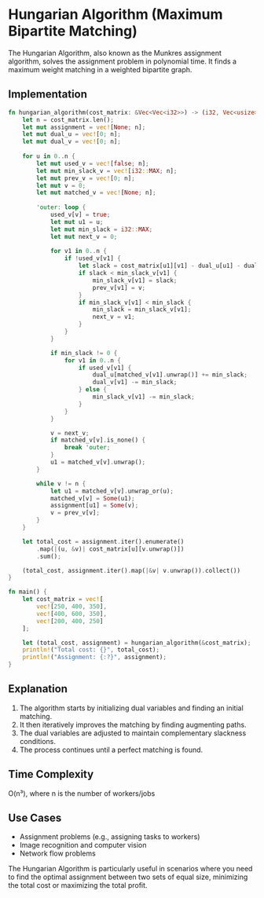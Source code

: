 # Hungarian Algorithm (Maximum Bipartite Matching)

The Hungarian Algorithm, also known as the Munkres assignment algorithm, solves the assignment problem in polynomial time. It finds a maximum weight matching in a weighted bipartite graph.

## Implementation

```rust
fn hungarian_algorithm(cost_matrix: &Vec<Vec<i32>>) -> (i32, Vec<usize>) {
    let n = cost_matrix.len();
    let mut assignment = vec![None; n];
    let mut dual_u = vec![0; n];
    let mut dual_v = vec![0; n];
    
    for u in 0..n {
        let mut used_v = vec![false; n];
        let mut min_slack_v = vec![i32::MAX; n];
        let mut prev_v = vec![0; n];
        let mut v = 0;
        let mut matched_v = vec![None; n];
        
        'outer: loop {
            used_v[v] = true;
            let mut u1 = u;
            let mut min_slack = i32::MAX;
            let mut next_v = 0;
            
            for v1 in 0..n {
                if !used_v[v1] {
                    let slack = cost_matrix[u1][v1] - dual_u[u1] - dual_v[v1];
                    if slack < min_slack_v[v1] {
                        min_slack_v[v1] = slack;
                        prev_v[v1] = v;
                    }
                    if min_slack_v[v1] < min_slack {
                        min_slack = min_slack_v[v1];
                        next_v = v1;
                    }
                }
            }

            if min_slack != 0 {
                for v1 in 0..n {
                    if used_v[v1] {
                        dual_u[matched_v[v1].unwrap()] += min_slack;
                        dual_v[v1] -= min_slack;
                    } else {
                        min_slack_v[v1] -= min_slack;
                    }
                }
            }

            v = next_v;
            if matched_v[v].is_none() {
                break 'outer;
            }
            u1 = matched_v[v].unwrap();
        }

        while v != n {
            let u1 = matched_v[v].unwrap_or(u);
            matched_v[v] = Some(u1);
            assignment[u1] = Some(v);
            v = prev_v[v];
        }
    }

    let total_cost = assignment.iter().enumerate()
        .map(|(u, &v)| cost_matrix[u][v.unwrap()])
        .sum();

    (total_cost, assignment.iter().map(|&v| v.unwrap()).collect())
}

fn main() {
    let cost_matrix = vec![
        vec![250, 400, 350],
        vec![400, 600, 350],
        vec![200, 400, 250]
    ];

    let (total_cost, assignment) = hungarian_algorithm(&cost_matrix);
    println!("Total cost: {}", total_cost);
    println!("Assignment: {:?}", assignment);
}
```

## Explanation

1. The algorithm starts by initializing dual variables and finding an initial matching.
2. It then iteratively improves the matching by finding augmenting paths.
3. The dual variables are adjusted to maintain complementary slackness conditions.
4. The process continues until a perfect matching is found.

## Time Complexity

O(n³), where n is the number of workers/jobs

## Use Cases

- Assignment problems (e.g., assigning tasks to workers)
- Image recognition and computer vision
- Network flow problems

The Hungarian Algorithm is particularly useful in scenarios where you need to find the optimal assignment between two sets of equal size, minimizing the total cost or maximizing the total profit.
